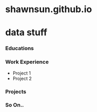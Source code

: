 # shawnsun.github.io

# data stuff 

### Educations 

### Work Experience
- Project 1
- Project 2

### Projects 
<!-- Add script to the <head> of your page to load the embeddable map component -->
<script type="module" src="https://js.arcgis.com/embeddable-components/4.31/arcgis-embeddable-components.esm.js"></script>
<!-- Add custom element to <body> of your page -->
 <arcgis-embedded-map style="height:600px;width:700px;" item-id="e7fbb5b25ffb49a28b5511d98749f4cd" theme="light" portal-url="https://uw.maps.arcgis.com" heading-enabled legend-enabled ></arcgis-embedded-map>
 
### So On.. 
